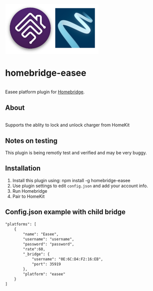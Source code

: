 <p align="left">
 <img width="300" src="logo/homebridge-easee.png" />
</p>

# homebridge-easee
<br>Easee platform plugin for [Homebridge](https://github.com/nfarina/homebridge).

## About

<br> Supports the ablity to lock and unlock charger from HomeKit

## Notes on testing

This plugin is being remotly test and verified and may be very buggy.

## Installation
1. Install this plugin using: npm install -g homebridge-easee
3. Use plugin settings to edit ``config.json`` and add your account info.
4. Run Homebridge
5. Pair to HomeKit

## Config.json example with child bridge
```
"platforms": [
	{
		"name": "Easee",
		"username": "username",
		"password": "password",
		"rate":60,
		"_bridge": {
			"username": "0E:6C:D4:F2:16:EB",
			"port": 35919
		},
		"platform": "easee"
	}
]
```
